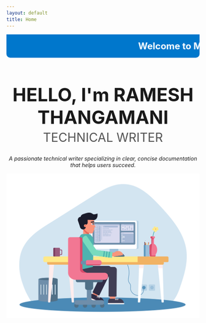 ```yaml
---
layout: default
title: Home
---
```


<!-- Marquee Banner -->
<style>
.marquee-container {
  width: 100%;
  overflow: hidden;
  white-space: nowrap;
  background-color: #0077cc;
  color: white;
  padding: 1rem 0;
  font-size: 1.5rem;
  font-weight: bold;
  border-radius: 0 0 10px 10px;
}

.marquee-text {
  display: inline-block;
  padding-left: 100%;
  animation: marquee 10s linear infinite;
}

@keyframes marquee {
  0% { transform: translateX(0); }
  100% { transform: translateX(-100%); }
}

.hero {
  text-align: center;
  margin-top: 3rem;
}

.hero h1 {
  font-size: 3rem;
  margin-bottom: 0.3rem;
  font-weight: 700;
}

.hero h2 {
  font-size: 2rem;
  color: #555;
  margin-top: 0;
  font-weight: 400;
}
</style>

<div class="marquee-container">
  <div class="marquee-text">Welcome to My Professional Portfolio</div>
</div>

<div class="hero">
  <h1>HELLO, I'm RAMESH THANGAMANI</h1>
  <h2>TECHNICAL WRITER</h2>
  <p><em>A passionate technical writer specializing in clear, concise documentation that helps users succeed.</em></p>
</div>

![Image](images/TW%20illurstration.jpg)

